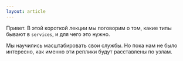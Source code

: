 ```yaml
---
layout: article
---
```


Привет. В этой короткой лекции мы поговорим о том, какие типы бывают в `services`, и для чего это нужно.

Мы научились масштабировать свои службы. Но пока нам не было интересно, как именно эти реплики будут расставлены по узлам.
